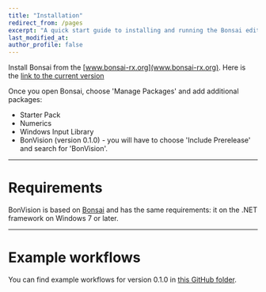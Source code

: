```yaml
---
title: "Installation"
redirect_from: /pages
excerpt: "A quick start guide to installing and running the Bonsai editor."
last_modified_at: 
author_profile: false
---
```


Install Bonsai from the [www.bonsai-rx.org](www.bonsai-rx.org). Here is the [link to the current version](https://bitbucket.org/horizongir/bonsai/downloads/Bonsai-2.4-preview.zip)

Once you open Bonsai, choose 'Manage Packages' and add additional packages:
* Starter Pack
* Numerics
* Windows Input Library
* BonVision (version 0.1.0) - you will have to choose 'Include Prerelease' and search for 'BonVision'. 

***
# Requirements
BonVision is based on [Bonsai](https://bonsai-rx.org//docs/installation/) and has the same requirements: it on the .NET framework on Windows 7 or later. 

***
# Example workflows

You can find example workflows for version 0.1.0 in [this GitHub folder](https://github.com/amansaleem/BonVision/tree/master/bonVision%20Examples). 